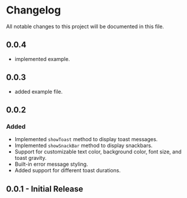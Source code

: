 # Changelog

All notable changes to this project will be documented in this file.


## 0.0.4
- implemented example.

## 0.0.3
- added example file.

## 0.0.2
### Added
- Implemented `showToast` method to display toast messages.
- Implemented `showSnackBar` method to display snackbars.
- Support for customizable text color, background color, font size, and toast gravity.
- Built-in error message styling.
- Added support for different toast durations.

## 0.0.1 - Initial Release




